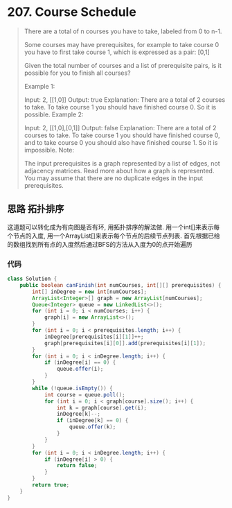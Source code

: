 # 207. Course Schedule
> There are a total of n courses you have to take, labeled from 0 to n-1.
> 
> Some courses may have prerequisites, for example to take course 0 you have to first take course 1, which is expressed as a pair: [0,1]
> 
> Given the total number of courses and a list of prerequisite pairs, is it possible for you to finish all courses?
> 
> Example 1:
> 
> Input: 2, [[1,0]] 
> Output: true
> Explanation: There are a total of 2 courses to take. 
>              To take course 1 you should have finished course 0. So it is possible.
> Example 2:
> 
> Input: 2, [[1,0],[0,1]]
> Output: false
> Explanation: There are a total of 2 courses to take. 
>              To take course 1 you should have finished course 0, and to take course 0 you should
>              also have finished course 1. So it is impossible.
> Note:
> 
> The input prerequisites is a graph represented by a list of edges, not adjacency matrices. Read more about how a graph is represented.
> You may assume that there are no duplicate edges in the input prerequisites.

## 思路 拓扑排序
这道题可以转化成为有向图是否有环, 用拓扑排序的解法做. 用一个int[]来表示每个节点的入度, 用一个ArrayList[]来表示每个节点的后续节点列表. 首先根据已给的数组找到所有点的入度然后通过BFS的方法从入度为0的点开始遍历
### 代码
```java
class Solution {
    public boolean canFinish(int numCourses, int[][] prerequisites) {
        int[] inDegree = new int[numCourses];
        ArrayList<Integer>[] graph = new ArrayList[numCourses];
        Queue<Integer> queue = new LinkedList<>();
        for (int i = 0; i < numCourses; i++) {
            graph[i] = new ArrayList<>();
        }
        for (int i = 0; i < prerequisites.length; i++) {
            inDegree[prerequisites[i][1]]++;
            graph[prerequisites[i][0]].add(prerequisites[i][1]);
        }
        for (int i = 0; i < inDegree.length; i++) {
            if (inDegree[i] == 0) {
                queue.offer(i);
            }
        }
        while (!queue.isEmpty()) {
            int course = queue.poll();
            for (int i = 0; i < graph[course].size(); i++) {
                int k = graph[course].get(i);
                inDegree[k]--;
                if (inDegree[k] == 0) {
                    queue.offer(k);
                }
            }
        }
        for (int i = 0; i < inDegree.length; i++) {
            if (inDegree[i] > 0) {
                return false;
            }
        }
        return true;
    }
}

```

